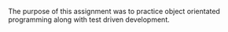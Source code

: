 The purpose of this assignment was to practice object orientated programming along with test driven development.
